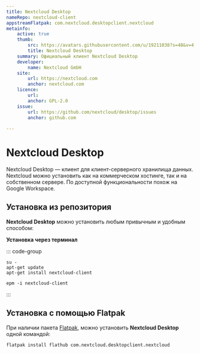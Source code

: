 ```yaml
---
title: Nextcloud Desktop
nameRepo: nextcloud-client
appstreamFlatpak: com.nextcloud.desktopclient.nextcloud
metainfo:
    active: true
    thumb:
        src: https://avatars.githubusercontent.com/u/19211038?s=48&v=4
        title: Nextcloud Desktop
    summary: Официальный клиент Nextcloud Desktop
    developer: 
        name: Nextcloud GmbH
    site:
        url: https://nextcloud.com
        anchor: nextcloud.com
    licence:
        url: 
        anchor: GPL-2.0 
    issue: 
        url: https://github.com/nextcloud/desktop/issues
        anchor: github.com
        
---
```


# Nextcloud Desktop

Nextcloud Desktop — клиент для клиент-серверного хранилища данных. Nextcloud можно установить как на коммерческом хостинге, так и на собственном сервере. По доступной функциональности похож на Google Workspace.  

## Установка из репозитория

**Nextcloud Desktop** можно установить любым привычным и удобным способом:

<!--@include: ./parts/install/software-repo.md-->

**Установка через терминал**

::: code-group

```shell[apt-get]
su -
apt-get update
apt-get install nextcloud-client
```
```shell[epm]
epm -i nextcloud-client
```
:::

## Установка с помощью Flatpak

При наличии пакета [Flatpak](/flatpak), можно установить **Nextcloud Desktop** одной командой:

```shell
flatpak install flathub com.nextcloud.desktopclient.nextcloud
```

<!--@include: ./parts/install/software-flatpak.md-->
